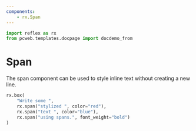 ```yaml
---
components:
    - rx.Span
---
```


```python exec
import reflex as rx
from pcweb.templates.docpage import docdemo_from
```

# Span

The span component can be used to style inline text without creating a new line.

```python demo
rx.box(
    "Write some ",
    rx.span("stylized ", color="red"),    
    rx.span("text ", color="blue"),
    rx.span("using spans.", font_weight="bold")
)
```